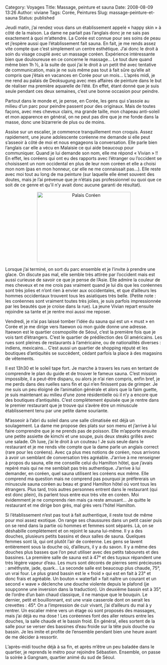 Category: Voyages
Title: Massage, peinture et sauna
Date: 2008-08-09 13:26
Author: viviane
Tags: Corée, Peintures
Slug: massage-peinture-et-sauna
Status: published

Jeudi matin, j’ai rendez vous dans un établissement appelé « happy skin » à côté de la maison. La dame ne parlait pas l’anglais donc je ne sais pas exactement à quoi m’attendre. La Corée est connue pour ses soins de peau et j’espère aussi que l’établissement fait sauna. En fait, je me rends assez vite compte que c’est simplement un centre esthétique. J’ai donc le droit à soin du visage couplé avec un massage coréen. Expérience intéressante bien que douloureuse en ce concerne le massage… Le tout dure quand même bien 1h ½, à la suite de quoi j’ai le droit à un petit thé avec tentative de communication, mais je ne suis même pas tout à fait sûre qu’elle ait compris que j’étais en vacances en Corée pour un mois…
L’après midi, je me rend au palais de Deoksugung avec mes affaires de peinture dans le but de réaliser ma première aquarelle de l’été. En effet, étant donné que je suis seule pendant ces deux semaines, c’est une bonne occasion pour peindre.

Partout dans le monde et, je pense, en Corée, les gens qui s’assoie au milieu d’un parc pour peindre passent pour des originaux. Mais de toutes façons, avec mes cheveux clairs, ma grande taille, mon chapeau anti-soleil et mon apparence en général, on ne peut pas dire que je me fonde dans la masse, donc une bizarrerie de plus ou de moins.

Assise sur un escalier, je commence tranquillement mon croquis. Assez rapidement, une jeune adolescente coréenne me demande si elle peut s’asseoir à côté de moi et nous engageons la conversation. Elle parle bien l’anglais car elle a vécu en Malaisie ce qui aide beaucoup pour communiquer. Quand je lui demande son nom, elle me répond « Vivian » !! En effet, les coréens qui ont eu des rapports avec l’étranger ou l’occident se choisissent un nom occidental en plus de leur nom coréen et elle a choisi mon nom (pas en mon honneur, car elle ne me connaissait pas…). Elle reste avec moi tout au long de ma peinture (sur laquelle elle émet souvent des doutes, mais je l’ai prévenue que je n’étais pas professionnel ou quoi que ce soit de ce genre et qu’il n’y avait donc aucune garanti de résultat).
<p style="text-align: center;"><a href="http://www.facebook.com/photo.php?pid=819209&amp;l=62e25e6649&amp;id=599044541" target="_blank"><img class="aligncenter size-medium wp-image-125" title="Palais Coréen" src="http://www.viviane-voyages.com/wp-content/uploads/2009/12/P1010919-300x225.jpg" alt="Palais Coréen" width="300" height="225" /></a></p>
Lorsque j’ai terminé, on sort du parc ensemble et je l’invite à prendre une glace. On discute pas mal, elle semble très attirée par l’occident mais est aussi curieuse de savoir ce que je pense de l’Asie. Elle admire la couleur de mes cheveux et ne me crois pas vraiment quand je lui dis que les coréennes sont très jolies et n’ont rien à envier aux occidentales, et que d’ailleurs les hommes occidentaux trouvent tous les asiatiques très belle. (Petite note : les coréennes sont vraiment toutes très jolies, je suis parfois impressionnée par les beautés que je croise dans la rue). La jeune Vivian repart ensuite rejoindre sa tante et je rentre moi aussi me reposer.

Vendredi, je n’ai pas laissé tomber l’idée du sauna qui est un « must » en Corée et je me dirige vers Itaewon où mon guide donne une adresse. Itaewon est le quartier cosmopolite de Séoul, c’est la première fois que je vois tant d’étrangers. C’est le quartier de prédilection des GI américains. Les rues sont pleines de restaurants à l’américaine, ou de nationalités diverses : indiens, mexicains… C’est aussi un quartier de shopping réputé et les boutiques d’antiquités se succèdent, cédant parfois la place à des magasins de vêtements.

Il est 13h30 et le soleil tape fort. Je marche à travers les rues en tentant de comprendre le plan du guide et de trouver le fameux sauna. C’est mission impossible, il a peut-être disparu, ou alors je n’ai rien compris, enfin bref, je me perds dans des ruelles sans fin et qui n’en finissent pas de grimper. Je me suis un peu éloigné de l’animation générale et alors que la faim guette, je suis maintenant au milieu d’une zone résidentielle où il n’y a encore que des boutiques d’antiquités. C’est complètement épuisée que je rentre dans le premier restaurant que je trouve qui s’avère être un minuscule établissement tenu par une petite dame souriante.

M’asseoir à l’abri du soleil dans une salle climatisée est déjà un soulagement. La dame me propose des plats sur son menu et j’arrive à lui faire comprendre que je ne prends pas de poisson. Elle m’apporte ensuite une petite assiette de kimchi et une soupe, puis deux steaks grillés avec une salade. Oh luxe, j’ai le droit à un couteau ! Je suis seule dans le restaurant et je me rends vite compte que la dame parle un anglais correct (rare pour les coréens). Avec ça plus mes notions de coréen, nous arrivons à avoir un semblant de conversation très agréable. J’arrive à me renseigner à propos du sauna, elle me conseille celui du Hamilton hôtel, que j’avais repéré mais qui ne me semblait pas très authentique. J’arrive à lui demander, en coréen, quel sauna utilisent les coréens eux même. Elle comprend ma question mais ne comprend pas pourquoi je préfèrerais un minuscule sauna coréen au beau et grand Hamilton hôtel où vont tous les étrangers. Plus tard, trois autres personnes entrent dans le restaurant (qui est donc plein), ils parlent tous entre eux très vite en coréen. Moi évidemment je ne comprends rien mais ça reste amusant… Je quitte le restaurant et me dirige bon grès, mal grès vers l’hôtel Hamilton.

Si l’établissement n’est pas tout à fait authentique, il reste tout de même pour moi assez exotique. On range ses chaussures dans un petit casier puis on se rend dans la partie où hommes et femmes sont séparés. Là, on se déshabille complètement et on rejoint le sauna lui-même. Il y a des douches, plusieurs petits bassins et deux salles de sauna. Quelques femmes sont là, qui ont plutôt l’air de coréenne. Les gens se lavent entièrement sous la douche où, d’ailleurs, il y a du savon. Il y a même des douches plus basses que l’on peut utiliser avec des petits tabourets et des bassines. La première salle de sauna est à 47° et des tuyaux répandent une très légère vapeur d’eau. Les murs sont décorés de pierres semi précieuses : améthyste, jade, quark… La seconde salle est beaucoup plus chaude, 75°, un vrai four. Le plus grand bassin est le « froid » qui est en fait à 23° et donc frais et agréable. Un bouton « waterfall » fait naître un courant et un second « wave » déclenche une douche violente depuis le plafond (je soupçonne une inversion dans la traduction). Un deuxième bassin est à 35°, de l’ordre d’un bain chaud classique, il ne manque que le bouquin. Le dernier, petit et bouillonnant, est une vraie casserole dont on serait les crevettes : 45°. On a l’impression de cuir vivant, j’ai d’ailleurs du mal à y rentrer. Un escalier mène vers un étage où sont proposés des massages, mais j’ai déjà eu ma dose ! Les coréennes font des aller retours entre les douches, la salle chaude et le bassin froid. En général, elles sortent de la salle pour se verser des bassines d’eau froide sur la tête puis douche ou bassin. Je les imite et profite de l’ensemble pendant bien une heure avant de me décider à ressortir.

L’après-midi touche déjà à sa fin, et après m’être un peu baladée dans le quartier, je reprends le métro pour rejoindre Sébastien. Ensemble, on passe la soirée à Gangnam, quartier animé du sud de Séoul.